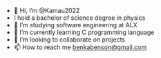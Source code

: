 - 👋 Hi, I’m @Kamau2022
- I hold a bachelor of science degree in physics
- 👀 I’m studying software engineering at ALX
- 🌱 I’m currently learning C programming language
- 💞️ I’m looking to collaborate on projects
- 📫 How to reach me benkabenson@gmail.com

<!---
Kamau2022/Kamau2022 is a ✨ special ✨ repository because its `README.md` (this file) appears on your GitHub profile.
You can click the Preview link to take a look at your changes.
--->

